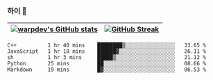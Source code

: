 
### 하이 👋
[![warpdev's GitHub stats](https://github-readme-stats.vercel.app/api?username=warpdev&show_icons=true&theme=vue-dark)](#) |[![GitHub Streak](https://github-readme-streak-stats.herokuapp.com/?user=warpdev&theme=dark)](#)
--- | --- |
<!--START_SECTION:waka-->
```text
C++          1 hr 40 mins    ████████▒░░░░░░░░░░░░░░░░   33.65 % 
JavaScript   1 hr 18 mins    ██████▓░░░░░░░░░░░░░░░░░░   26.11 % 
sh           1 hr 3 mins     █████▒░░░░░░░░░░░░░░░░░░░   21.12 % 
Python       25 mins         ██░░░░░░░░░░░░░░░░░░░░░░░   08.66 % 
Markdown     19 mins         █▓░░░░░░░░░░░░░░░░░░░░░░░   06.53 % 
```
<!--END_SECTION:waka-->

<!--
**warpdev/warpdev** is a ✨ _special_ ✨ repository because its `README.md` (this file) appears on your GitHub profile.

Here are some ideas to get you started:

- 🔭 I’m currently working on ...
- 🌱 I’m currently learning ...
- 👯 I’m looking to collaborate on ...
- 🤔 I’m looking for help with ...
- 💬 Ask me about ...
- 📫 How to reach me: ...
- 😄 Pronouns: ...
- ⚡ Fun fact: ...
-->
